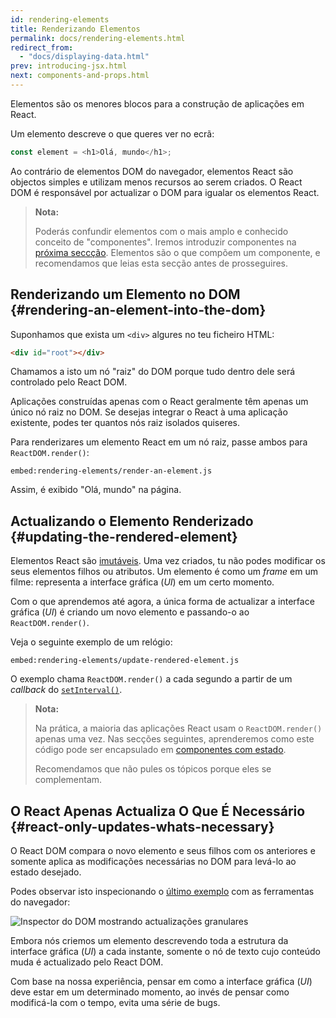 ```yaml
---
id: rendering-elements
title: Renderizando Elementos
permalink: docs/rendering-elements.html
redirect_from:
  - "docs/displaying-data.html"
prev: introducing-jsx.html
next: components-and-props.html
---
```


Elementos são os menores blocos para a construção de aplicações em React.

Um elemento descreve o que queres ver no ecrã:

```js
const element = <h1>Olá, mundo</h1>;
```

Ao contrário de elementos DOM do navegador, elementos React são objectos simples e utilizam menos recursos ao serem criados. O React DOM é responsável por actualizar o DOM para igualar os elementos React.

>**Nota:**
>
>Poderás confundir elementos com o mais amplo e conhecido conceito de "componentes". Iremos introduzir componentes na [próxima seccção](/docs/components-and-props.html). Elementos são o que compõem um componente, e recomendamos que leias esta secção antes de prosseguires.

## Renderizando um Elemento no DOM {#rendering-an-element-into-the-dom}

Suponhamos que exista um `<div>` algures no teu ficheiro HTML:

```html
<div id="root"></div>
```

Chamamos a isto um nó "raiz" do DOM porque tudo dentro dele será controlado pelo React DOM.

Aplicações construídas apenas com o React geralmente têm apenas um único nó raiz no DOM. Se desejas integrar o React à uma aplicação existente, podes ter quantos nós raiz isolados quiseres.

Para renderizares um elemento React em um nó raiz, passe ambos para `ReactDOM.render()`:

`embed:rendering-elements/render-an-element.js`

[](codepen://rendering-elements/render-an-element)

Assim, é exibido "Olá, mundo" na página.

## Actualizando o Elemento Renderizado {#updating-the-rendered-element}

Elementos React são [imutáveis](https://pt.wikipedia.org/wiki/Objeto_imutável). Uma vez criados, tu não podes modificar os seus elementos filhos ou atributos. Um elemento é como um _frame_ em um filme: representa a interface gráfica (_UI_) em um certo momento.

Com o que aprendemos até agora, a única forma de actualizar a interface gráfica (_UI_) é criando um novo elemento e passando-o ao `ReactDOM.render()`.

Veja o seguinte exemplo de um relógio:

`embed:rendering-elements/update-rendered-element.js`

[](codepen://rendering-elements/update-rendered-element)

O exemplo chama `ReactDOM.render()` a cada segundo a partir de um _callback_ do [`setInterval()`](https://developer.mozilla.org/pt-PT/docs/Web/API/WindowOrWorkerGlobalScope/setInterval).

>**Nota:**
>
>Na prática, a maioria das aplicações React usam o `ReactDOM.render()` apenas uma vez. Nas secções seguintes, aprenderemos como este código pode ser encapsulado em [componentes com estado](/docs/state-and-lifecycle.html).
>
>Recomendamos que não pules os tópicos porque eles se complementam.

## O React Apenas Actualiza O Que É Necessário {#react-only-updates-whats-necessary}

O React DOM compara o novo elemento e seus filhos com os anteriores e somente aplica as modificações necessárias no DOM para levá-lo ao estado desejado.

Podes observar isto inspecionando o [último exemplo](codepen://rendering-elements/update-rendered-element) com as ferramentas do navegador:

![Inspector do DOM mostrando actualizações granulares](../images/docs/granular-dom-updates.gif)

Embora nós criemos um elemento descrevendo toda a estrutura da interface gráfica (_UI_) a cada instante, somente o nó de texto cujo conteúdo muda é actualizado pelo React DOM.

Com base na nossa experiência, pensar em como a interface gráfica (_UI_) deve estar em um determinado momento, ao invés de pensar como modificá-la com o tempo, evita uma série de bugs.
